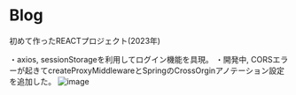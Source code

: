 # Blog
初めて作ったREACTプロジェクト(2023年)

・axios, sessionStorageを利用してログイン機能を具現。
・開発中, CORSエラーが起きてcreateProxyMiddlewareとSpringのCrossOrginアノテーション設定を追加した。
![image](https://github.com/seungheondev/Blog/assets/170543088/bf4fe6ac-bf64-4bea-a2c9-3f8b7ea3fa84)
